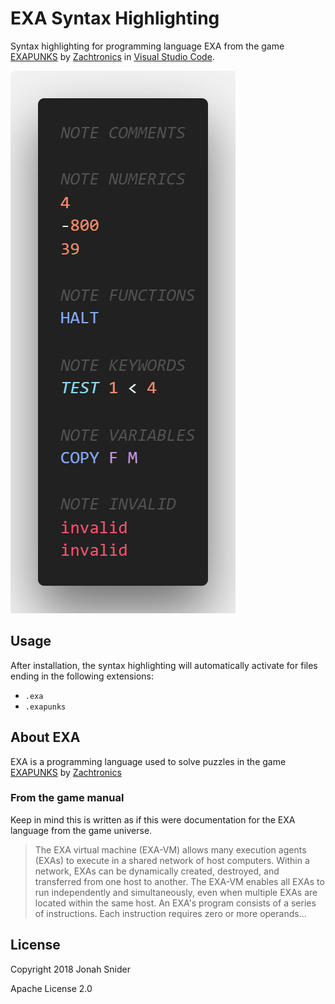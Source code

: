 # EXA Syntax Highlighting

Syntax highlighting for programming language EXA from the game [EXAPUNKS](http://www.zachtronics.com/exapunks/) by [Zachtronics](http://www.zachtronics.com/) in [Visual Studio Code](https://code.visualstudio.com/).

![EXA Syntax Highlighting in action](assets/code.png)

## Usage

After installation, the syntax highlighting will automatically activate for files ending in the following extensions:

* `.exa`
* `.exapunks`

## About EXA

EXA is a programming language used to solve puzzles in the game [EXAPUNKS](http://www.zachtronics.com/exapunks/) by [Zachtronics](http://www.zachtronics.com/)

### From the game manual

Keep in mind this is written as if this were documentation for the EXA language from the game universe.

> The EXA virtual machine (EXA-VM) allows many execution agents (EXAs) to execute in a shared network of host computers. Within a network, EXAs can be dynamically created, destroyed, and transferred from one host to another. The EXA-VM enables all EXAs to run independently and simultaneously, even when multiple EXAs are located within the same host.
An EXA's program consists of a series of instructions. Each instruction requires zero or more operands...

## License

Copyright 2018 Jonah Snider

Apache License 2.0
